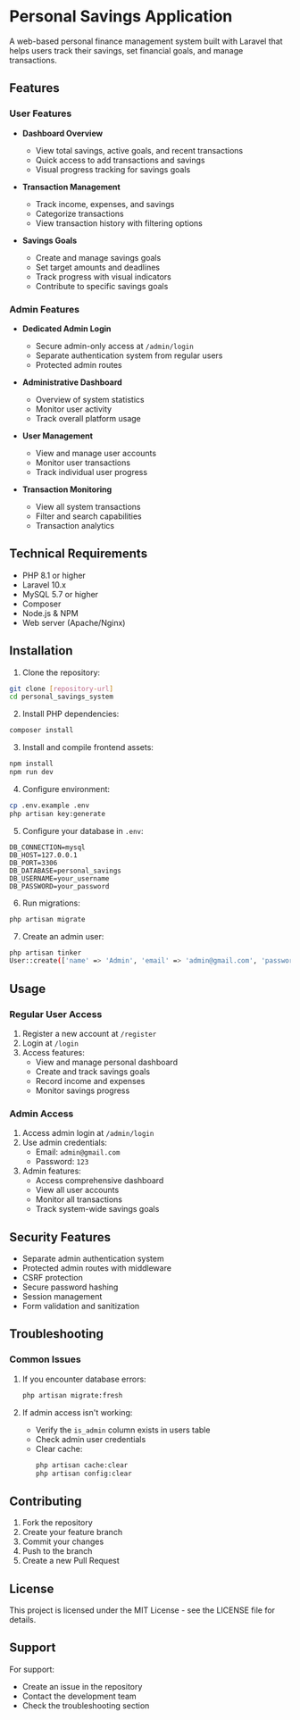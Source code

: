 # Personal Savings Application

A web-based personal finance management system built with Laravel that helps users track their savings, set financial goals, and manage transactions.

## Features

### User Features
- **Dashboard Overview**
  - View total savings, active goals, and recent transactions
  - Quick access to add transactions and savings
  - Visual progress tracking for savings goals

- **Transaction Management**
  - Track income, expenses, and savings
  - Categorize transactions
  - View transaction history with filtering options

- **Savings Goals**
  - Create and manage savings goals
  - Set target amounts and deadlines
  - Track progress with visual indicators
  - Contribute to specific savings goals

### Admin Features
- **Dedicated Admin Login**
  - Secure admin-only access at `/admin/login`
  - Separate authentication system from regular users
  - Protected admin routes

- **Administrative Dashboard**
  - Overview of system statistics
  - Monitor user activity
  - Track overall platform usage

- **User Management**
  - View and manage user accounts
  - Monitor user transactions
  - Track individual user progress

- **Transaction Monitoring**
  - View all system transactions
  - Filter and search capabilities
  - Transaction analytics

## Technical Requirements

- PHP 8.1 or higher
- Laravel 10.x
- MySQL 5.7 or higher
- Composer
- Node.js & NPM
- Web server (Apache/Nginx)

## Installation

1. Clone the repository:
```bash
git clone [repository-url]
cd personal_savings_system
```

2. Install PHP dependencies:
```bash
composer install
```

3. Install and compile frontend assets:
```bash
npm install
npm run dev
```

4. Configure environment:
```bash
cp .env.example .env
php artisan key:generate
```

5. Configure your database in `.env`:
```
DB_CONNECTION=mysql
DB_HOST=127.0.0.1
DB_PORT=3306
DB_DATABASE=personal_savings
DB_USERNAME=your_username
DB_PASSWORD=your_password
```

6. Run migrations:
```bash
php artisan migrate
```

7. Create an admin user:
```bash
php artisan tinker
User::create(['name' => 'Admin', 'email' => 'admin@gmail.com', 'password' => Hash::make('123'), 'is_admin' => true]);
```

## Usage

### Regular User Access
1. Register a new account at `/register`
2. Login at `/login`
3. Access features:
   - View and manage personal dashboard
   - Create and track savings goals
   - Record income and expenses
   - Monitor savings progress

### Admin Access
1. Access admin login at `/admin/login`
2. Use admin credentials:
   - Email: `admin@gmail.com`
   - Password: `123`
3. Admin features:
   - Access comprehensive dashboard
   - View all user accounts
   - Monitor all transactions
   - Track system-wide savings goals

## Security Features

- Separate admin authentication system
- Protected admin routes with middleware
- CSRF protection
- Secure password hashing
- Session management
- Form validation and sanitization

## Troubleshooting

### Common Issues
1. If you encounter database errors:
   ```bash
   php artisan migrate:fresh
   ```

2. If admin access isn't working:
   - Verify the `is_admin` column exists in users table
   - Check admin user credentials
   - Clear cache:
     ```bash
     php artisan cache:clear
     php artisan config:clear
     ```

## Contributing

1. Fork the repository
2. Create your feature branch
3. Commit your changes
4. Push to the branch
5. Create a new Pull Request

## License

This project is licensed under the MIT License - see the LICENSE file for details.

## Support

For support:
- Create an issue in the repository
- Contact the development team
- Check the troubleshooting section
